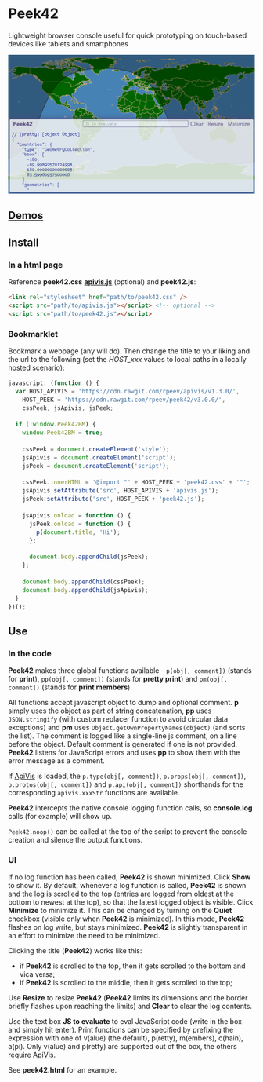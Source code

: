 # Peek42

Lightweight browser console useful for quick prototyping on touch-based devices like tablets and smartphones

![Screenshot](./screenshot.png)

## [Demos](https://rpeev.github.io/peek42/)

## Install

### In a html page

Reference **peek42.css** [**apivis.js**](https://github.com/rpeev/apivis) (optional) and **peek42.js**:  

```html
<link rel="stylesheet" href="path/to/peek42.css" />
<script src="path/to/apivis.js"></script> <!-- optional -->
<script src="path/to/peek42.js"></script>
```

### Bookmarklet

Bookmark a webpage (any will do). Then change the title to your liking and the url to the following (set the *HOST_xxx* values to local paths in a locally hosted scenario):

```javascript
javascript: (function () {
  var HOST_APIVIS = 'https://cdn.rawgit.com/rpeev/apivis/v1.3.0/',
    HOST_PEEK = 'https://cdn.rawgit.com/rpeev/peek42/v3.0.0/',
    cssPeek, jsApivis, jsPeek;

  if (!window.Peek42BM) {
    window.Peek42BM = true;

    cssPeek = document.createElement('style');
    jsApivis = document.createElement('script');
    jsPeek = document.createElement('script');

    cssPeek.innerHTML = '@import "' + HOST_PEEK + 'peek42.css' + '"';
    jsApivis.setAttribute('src', HOST_APIVIS + 'apivis.js');
    jsPeek.setAttribute('src', HOST_PEEK + 'peek42.js');

    jsApivis.onload = function () {
      jsPeek.onload = function () {
        p(document.title, 'Hi');
      };

      document.body.appendChild(jsPeek);
    };

    document.body.appendChild(cssPeek);
    document.body.appendChild(jsApivis);
  }
})();
```

## Use

### In the code

**Peek42** makes three global functions available - `p(obj[, comment])` (stands for **print**), `pp(obj[, comment])` (stands for **pretty print**) and `pm(obj[, comment])` (stands for **print members**).

All functions accept javascript object to dump and optional comment. **p** simply uses the object as part of string concatenation, **pp** uses `JSON.stringify` (with custom replacer function to avoid circular data exceptions) and **pm** uses `Object.getOwnPropertyNames(object)` (and sorts the list). The comment is logged like a single-line js comment, on a line before the object. Default comment is generated if one is not provided. **Peek42** listens for JavaScript errors and uses **pp** to show them with the error message as a comment.

If [ApiVis](https://github.com/rpeev/apivis) is loaded, the `p.type(obj[, comment])`, `p.props(obj[, comment])`, `p.protos(obj[, comment])` and `p.api(obj[, comment])` shorthands for the corresponding `apivis.xxxStr` functions are available.

**Peek42** intercepts the native console logging function calls, so **console.log** calls (for example) will show up.

`Peek42.noop()` can be called at the top of the script to prevent the console creation and silence the output functions.

### UI

If no log function has been called, **Peek42** is shown minimized. Click **Show** to show it. By default, whenever a log function is called, **Peek42** is shown and the log is scrolled to the top (entries are logged from oldest at the bottom to newest at the top), so that the latest logged object is visible. Click **Minimize** to minimize it. This can be changed by turning on the **Quiet** checkbox (visible only when **Peek42** is minimized). In this mode, **Peek42** flashes on log write, but stays minimized. **Peek42** is slightly transparent in an effort to minimize the need to be minimized.

Clicking the title (**Peek42**) works like this:

* if **Peek42** is scrolled to the top, then it gets scrolled to the bottom and vica versa;
* if **Peek42** is scrolled to the middle, then it gets scrolled to the top;

Use **Resize** to resize **Peek42** (**Peek42** limits its dimensions and the border briefly flashes upon reaching the limits) and **Clear** to clear the log contents.

Use the text box **JS to evaluate** to eval JavaScript code (write in the box and simply hit enter).
Print functions can be specified by prefixing the expression with one of v(alue) (the default), p(retty), m(embers), c(hain), a(pi).
Only v(alue) and p(retty) are supported out of the box, the others require [ApiVis](https://github.com/rpeev/apivis).

See **peek42.html** for an example.
